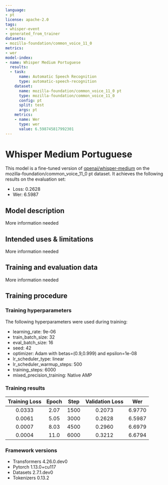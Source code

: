 ```yaml
---
language:
- pt
license: apache-2.0
tags:
- whisper-event
- generated_from_trainer
datasets:
- mozilla-foundation/common_voice_11_0
metrics:
- wer
model-index:
- name: Whisper Medium Portuguese
  results:
  - task:
      name: Automatic Speech Recognition
      type: automatic-speech-recognition
    dataset:
      name: mozilla-foundation/common_voice_11_0 pt
      type: mozilla-foundation/common_voice_11_0
      config: pt
      split: test
      args: pt
    metrics:
    - name: Wer
      type: wer
      value: 6.598745817992301
---
```


<!-- This model card has been generated automatically according to the information the Trainer had access to. You
should probably proofread and complete it, then remove this comment. -->

# Whisper Medium Portuguese

This model is a fine-tuned version of [openai/whisper-medium](https://huggingface.co/openai/whisper-medium) on the mozilla-foundation/common_voice_11_0 pt dataset.
It achieves the following results on the evaluation set:
- Loss: 0.2628
- Wer: 6.5987

## Model description

More information needed

## Intended uses & limitations

More information needed

## Training and evaluation data

More information needed

## Training procedure

### Training hyperparameters

The following hyperparameters were used during training:
- learning_rate: 9e-06
- train_batch_size: 32
- eval_batch_size: 16
- seed: 42
- optimizer: Adam with betas=(0.9,0.999) and epsilon=1e-08
- lr_scheduler_type: linear
- lr_scheduler_warmup_steps: 500
- training_steps: 6000
- mixed_precision_training: Native AMP

### Training results

| Training Loss | Epoch | Step | Validation Loss | Wer    |
|:-------------:|:-----:|:----:|:---------------:|:------:|
| 0.0333        | 2.07  | 1500 | 0.2073          | 6.9770 |
| 0.0061        | 5.05  | 3000 | 0.2628          | 6.5987 |
| 0.0007        | 8.03  | 4500 | 0.2960          | 6.6979 |
| 0.0004        | 11.0  | 6000 | 0.3212          | 6.6794 |


### Framework versions

- Transformers 4.26.0.dev0
- Pytorch 1.13.0+cu117
- Datasets 2.7.1.dev0
- Tokenizers 0.13.2
